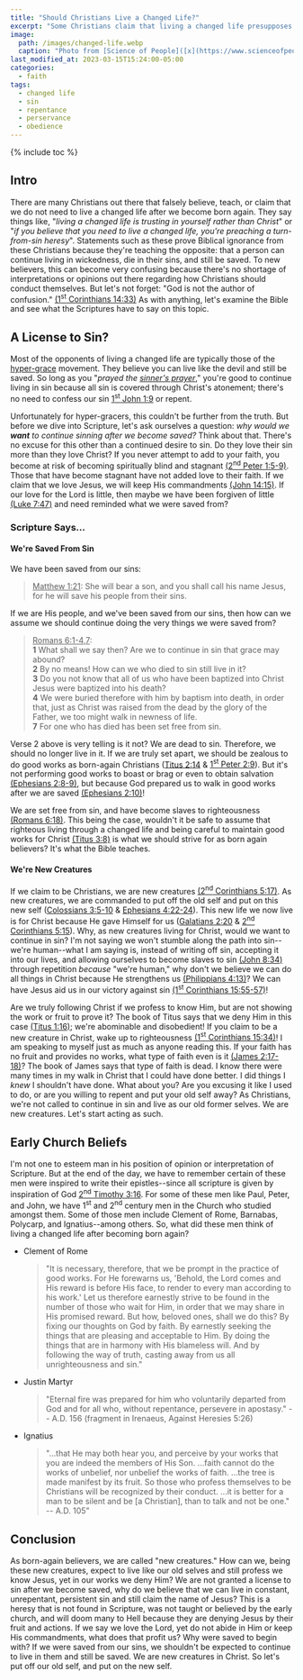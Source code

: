 ```yaml
---
title: "Should Christians Live a Changed Life?"
excerpt: "Some Christians claim that living a changed life presupposes a turning-from-sin heresy, but is this true?"
image: 
  path: /images/changed-life.webp
  caption: "Photo from [Science of People]([x](https://www.scienceofpeople.com/how-to-change/))"
last_modified_at: 2023-03-15T15:24:00-05:00
categories:
  - faith
tags: 
  - changed life
  - sin
  - repentance
  - perservance
  - obedience
---
```


{% include toc %}

## Intro
There are many Christians out there that falsely believe, teach, or claim that we do not need to live a changed life after we become born again. They say things like, "*living a changed life is trusting in yourself rather than Christ*" or "*if you believe that you need to live a changed life, you're preaching a turn-from-sin heresy*". Statements such as these prove Biblical ignorance from these Christians because they're teaching the opposite: that a person can continue living in wickedness, die in their sins, and still be saved. To new believers, this can become very confusing because there's no shortage of interpretations or opinions out there regarding how Christians should conduct themselves. But let's not forget: "God is not the author of confusion." [(1<sup>st</sup> Corinthians 14:33)](https://www.biblegateway.com/passage/?search=1%20Corinthians%2014%3A33&version=KJV) As with anything, let's examine the Bible and see what the Scriptures have to say on this topic.

## A License to Sin?
Most of the opponents of living a changed life are typically those of the [hyper-grace](https://www.gotquestions.org/hyper-grace.html) movement. They believe you can live like the devil and still be saved. So long as you "*prayed the [sinner's prayer](https://www.exagora.me/heresy/a-dangerous-prayer/)*," you're good to continue living in sin because all sin is covered through Christ's atonement; there's no need to confess our sin [1<sup>st</sup> John 1:9](https://www.biblegateway.com/passage/?search=1%20John%201%3A9&version=ESV) or repent.

Unfortunately for hyper-gracers, this couldn't be further from the truth. But before we dive into Scripture, let's ask ourselves a question: *why would we **want** to continue sinning after we become saved?* Think about that. There's no excuse for this other than a continued desire to sin. Do they love their sin more than they love Christ? If you never attempt to add to your faith, you become at risk of becoming spiritually blind and stagnant [(2<sup>nd</sup> Peter 1:5-9)](https://www.biblegateway.com/passage/?search=2+Peter+1%3A5-9&version=ESV). Those that have become stagnant have not added love to their faith. If we claim that we love Jesus, we will keep His commandments [(John 14:15)](https://www.biblegateway.com/passage/?search=John%2014%3A15&version=ESV). If our love for the Lord is little, then maybe we have been forgiven of little [(Luke 7:47)](https://www.biblegateway.com/passage/?search=Luke%207%3A47&version=ESV) and need reminded what we were saved from? 

### Scripture Says...
#### We're Saved From Sin
We have been saved from our sins:

> <u>Matthew 1:21</u>: She will bear a son, and you shall call his name Jesus, for he will save his people from their sins.

If we are His people, and we've been saved from our sins, then how can we assume we should continue doing the very things we were saved from?

> <u>Romans 6:1-4,7</u>:<br>
> **1** What shall we say then? Are we to continue in sin that grace may abound? <br>
> **2** By no means! How can we who died to sin still live in it? <br>
> **3** Do you not know that all of us who have been baptized into Christ Jesus were baptized into his death? <br>
> **4** We were buried therefore with him by baptism into death, in order that, just as Christ was raised from the dead by the glory of the Father, we too might walk in newness of life.<br>
> **7** For one who has died has been set free from sin. 

Verse 2 above is very telling is it not? We are dead to sin. Therefore, we should no longer live in it. If we are truly set apart, we should be zealous to do good works as born-again Christians ([Titus 2:14](https://www.biblegateway.com/passage/?search=Titus%202%3A14&version=KJV) & [1<sup>st</sup> Peter 2:9](https://www.biblegateway.com/passage/?search=1%20Peter%202%3A9&version=KJV)). But it's not performing good works to boast or brag or even to obtain salvation [(Ephesians 2:8-9)](https://www.biblegateway.com/passage/?search=ephesians+2%3A8-9&version=KJV), but because God prepared us to walk in good works after we are saved [(Ephesians 2:10)](https://www.biblegateway.com/passage/?search=ephesians+2%3A10&version=KJV)! 

We are set free from sin, and have become slaves to righteousness [(Romans 6:18)](https://www.biblegateway.com/passage/?search=Romans%206%3A18&version=ESV). This being the case, wouldn't it be safe to assume that righteous living through a changed life and being careful to maintain good works for Christ [(Titus 3:8)](https://www.biblegateway.com/passage/?search=Titus%203%3A8&version=KJV) is what we should strive for as born again believers? It's what the Bible teaches.

#### We're New Creatures
If we claim to be Christians, we are new creatures [(2<sup>nd</sup> Corinthians 5:17)](https://www.biblegateway.com/passage/?search=2%20Corinthians%205%3A17&version=KJV). As new creatures, we are commanded to put off the old self and put on this new self ([Colossians 3:5-10](https://www.biblegateway.com/passage/?search=Colossians+3%3A5-10&version=ESV) & [Ephesians 4:22-24](https://www.biblegateway.com/passage/?search=ephesians+4%3A22-24&version=ESV)). This new life we now live is for Christ because He gave Himself for us ([Galatians 2:20](https://www.biblegateway.com/passage/?search=galatians+2%3A20&version=ESV) & [2<sup>nd</sup> Corinthians 5:15](https://www.biblegateway.com/passage/?search=2+corinthians+5%3A15&version=KJV)). Why, as new creatures living for Christ, would we want to continue in sin? I'm not saying we won't stumble along the path into sin--we're human--what I am saying is, instead of writing off sin, accepting it into our lives, and allowing ourselves to become slaves to sin [(John 8:34)](https://www.biblegateway.com/passage/?search=John%208%3A34&version=ESV) through repetition *because* "we're human," why don't we believe we can do all things in Christ because He strengthens us [(Philippians 4:13)](https://www.biblegateway.com/passage/?search=Philippians+4%3A13&version=KJV)? We can have Jesus aid us in our victory against sin [(1<sup>st</sup> Corinthians 15:55-57)](https://www.biblegateway.com/passage/?search=1+Corinthians+15%3A55-57&version=ESV)!

Are we truly following Christ if we profess to know Him, but are not showing the work or fruit to prove it? The book of Titus says that we deny Him in this case [(Titus 1:16)](https://www.biblegateway.com/passage/?search=titus+1%3A16&version=KJV); we're abominable and disobedient! If you claim to be a new creature in Christ, wake up to righteousness [(1<sup>st</sup> Corinthians 15:34)](https://www.biblegateway.com/passage/?search=1+corinthians+15%3A34&version=KJV)! I am speaking to myself just as much as anyone reading this. If your faith has no fruit and provides no works, what type of faith even is it [(James 2:17-18)](https://www.biblegateway.com/passage/?search=james+2%3A17-18&version=KJV)? The book of James says that type of faith is dead. I know there were many times in my walk in Christ that I could have done better. I did things I *knew* I shouldn't have done. What about you? Are you excusing it like I used to do, or are you willing to repent and put your old self away? As Christians, we're not called to continue in sin and live as our old former selves. We are new creatures. Let's start acting as such.

## Early Church Beliefs
I'm not one to esteem man in his position of opinion or interpretation of Scripture. But at the end of the day, we have to remember certain of these men were inspired to write their epistles--since all scripture is given by inspiration of God [2<sup>nd</sup> Timothy 3:16](https://www.biblegateway.com/passage/?search=2%20Timothy%203%3A16&version=KJV). For some of these men like Paul, Peter, and John, we have 1<sup>st</sup> and 2<sup>nd</sup> century men in the Church who studied amongst them. Some of those men include Clement of Rome, Barnabas, Polycarp, and Ignatius--among others. So, what did these men think of living a changed life after becoming born again?

  * Clement of Rome
    > "It is necessary, therefore, that we be prompt in the practice of good works. For He forewarns us, 'Behold, the Lord comes and His reward is before His face, to render to every man according to his work.' Let us therefore earnestly strive to be found in the number of those who wait for Him, in order that we may share in His promised reward. But how, beloved ones, shall we do this? By fixing our thoughts on God by faith. By earnestly seeking the things that are pleasing and acceptable to Him. By doing the things that are in harmony with His blameless will. And by following the way of truth, casting away from us all unrighteousness and sin."

  * Justin Martyr
    > "Eternal fire was prepared for him who voluntarily departed from God and for all who, without repentance, persevere in apostasy." -- A.D. 156 (fragment in Irenaeus, Against Heresies 5:26)

  * Ignatius
    > "...that He may both hear you, and perceive by your works that you are indeed the members of His Son. ...faith cannot do the works of unbelief, nor unbelief the works of faith. ...the tree is made manifest by its fruit. So those who profess themselves to be Christians will be recognized by their conduct. ...it is better for a man to be silent and be [a Christian], than to talk and not be one." -- A.D. 105"


## Conclusion
As born-again believers, we are called "new creatures." How can we, being these new creatures, expect to live like our old selves and still profess we know Jesus, yet in our works we deny Him? We are not granted a license to sin after we become saved, why do we believe that we can live in constant, unrepentant, persistent sin and still claim the name of Jesus? This is a heresy that is not found in Scripture, was not taught or believed by the early church, and will doom many to Hell because they are denying Jesus by their fruit and actions. If we say we love the Lord, yet do not abide in Him or keep His commandments, what does that profit us? Why were saved to begin with? If we were saved from our sins, we shouldn't be expected to continue to live in them and still be saved. We are new creatures in Christ. So let's put off our old self, and put on the new self.
